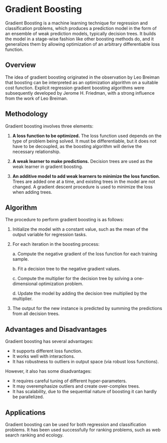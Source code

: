 # Gradient Boosting

Gradient Boosting is a machine learning technique for regression and classification problems, which produces a prediction model in the form of an ensemble of weak prediction models, typically decision trees. It builds the model in a stage-wise fashion like other boosting methods do, and it generalizes them by allowing optimization of an arbitrary differentiable loss function.

## Overview

The idea of gradient boosting originated in the observation by Leo Breiman that boosting can be interpreted as an optimization algorithm on a suitable cost function. Explicit regression gradient boosting algorithms were subsequently developed by Jerome H. Friedman, with a strong influence from the work of Leo Breiman.

## Methodology

Gradient boosting involves three elements:

1. **A loss function to be optimized.** The loss function used depends on the type of problem being solved. It must be differentiable, but it does not have to be decoupled, as the boosting algorithm will derive the necessary relationship.

2. **A weak learner to make predictions.** Decision trees are used as the weak learner in gradient boosting.

3. **An additive model to add weak learners to minimize the loss function.** Trees are added one at a time, and existing trees in the model are not changed. A gradient descent procedure is used to minimize the loss when adding trees.

## Algorithm

The procedure to perform gradient boosting is as follows:

1. Initialize the model with a constant value, such as the mean of the output variable for regression tasks.

2. For each iteration in the boosting process:

    a. Compute the negative gradient of the loss function for each training sample.

    b. Fit a decision tree to the negative gradient values.

    c. Compute the multiplier for the decision tree by solving a one-dimensional optimization problem.

    d. Update the model by adding the decision tree multiplied by the multiplier.

3. The output for the new instance is predicted by summing the predictions from all decision trees.

## Advantages and Disadvantages

Gradient boosting has several advantages:

- It supports different loss function.
- It works well with interactions.
- It has robustness to outliers in output space (via robust loss functions).

However, it also has some disadvantages:

- It requires careful tuning of different hyper-parameters.
- It may overemphasize outliers and create over-complex trees.
- It has scalability, due to the sequential nature of boosting it can hardly be parallelized.

## Applications

Gradient boosting can be used for both regression and classification problems. It has been used successfully for ranking problems, such as web search ranking and ecology.
